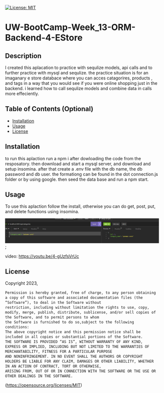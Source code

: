  [![License: MIT](https://img.shields.io/badge/License-MIT-yellow.svg)](https://opensource.org/licenses/MIT)
# UW-BootCamp-Week_13-ORM-Backend-4-EStore


## Description

I created this aplacation to practice with sequlize models, api calls and to further practice with mysql and sequlize. the practice situation is for an imaganary e store databace where you can acces catagorires, products , and tags  in a way that you would see if you were online shopping just in the backend. i learned how to call sequlize models and combine data in calls more effeciently.

## Table of Contents (Optional)

- [Installation](#installation)
- [Usage](#usage)
- [License](#license)


## Installation

to run this aplaction run a npm i after dowloading the code from the resposatory. then download and start a mysql server, and download and setup insomina. after that create a .env file with the db name, the db password and db user. the formationg can be found in the dot connection.js folder or by using google. then seed the data base and run a npm start.

## Usage

To use this aplaction follow the install, otherwise you can do get, post, put, and delete functions using insomina.

![immmage of insomina call](./assets/images/estore.JPG);

video: https://youtu.be/4-gUzfsVrUc 

## License

Copyright 2023, 

    Permission is hereby granted, free of charge, to any person obtaining a copy of this software and associated documentation files (the “Software”), to deal in the Software without 
    restriction, including without limitation the rights to use, copy, modify, merge, publish, distribute, sublicense, and/or sell copies of the Software, and to permit persons to whom 
    the Software is furnished to do so,subject to the following conditions:
    The above copyright notice and this permission notice shall be included in all copies or substantial portions of the Software.
    THE SOFTWARE IS PROVIDED “AS IS”, WITHOUT WARRANTY OF ANY KIND, EXPRESS OR IMPLIED, INCLUDING BUT NOT LIMITED TO THE WARRANTIES OF MERCHANTABILITY, FITNESS FOR A PARTICULAR PURPOSE 
    AND NONINFRINGEMENT. IN NO EVENT SHALL THE AUTHORS OR COPYRIGHT HOLDERS BE LIABLE FOR ANY CLAIM, DAMAGES OR OTHER LIABILITY, WHETHER IN AN ACTION OF CONTRACT, TORT OR OTHERWISE, 
    ARISING FROM, OUT OF OR IN CONNECTION WITH THE SOFTWARE OR THE USE OR OTHER DEALINGS IN THE SOFTWARE.
(https://opensource.org/licenses/MIT)

